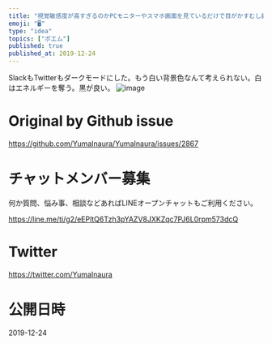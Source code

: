```yaml
---
title: "視覚敏感度が高すぎるのかPCモニターやスマホ画面を見ているだけで目がかすむし疲れるのだけど、ダークモードを活用すると本当に心が落ちつくな。こ"
emoji: "🖥"
type: "idea"
topics: ["ポエム"]
published: true
published_at: 2019-12-24
---
```


SlackもTwitterもダークモードにした。もう白い背景色なんて考えられない。白はエネルギーを奪う。黒が良い。
![image](https://user-images.githubusercontent.com/13635059/71329055-65e94d80-2563-11ea-90a8-0d3cd5ce08fa.png)


# Original by Github issue

https://github.com/YumaInaura/YumaInaura/issues/2867








<!-- Update From Qiita API -->

# チャットメンバー募集


何か質問、悩み事、相談などあればLINEオープンチャットもご利用ください。

https://line.me/ti/g2/eEPltQ6Tzh3pYAZV8JXKZqc7PJ6L0rpm573dcQ





# Twitter


https://twitter.com/YumaInaura


<!-- Update From Qiita API -->



# 公開日時

2019-12-24
